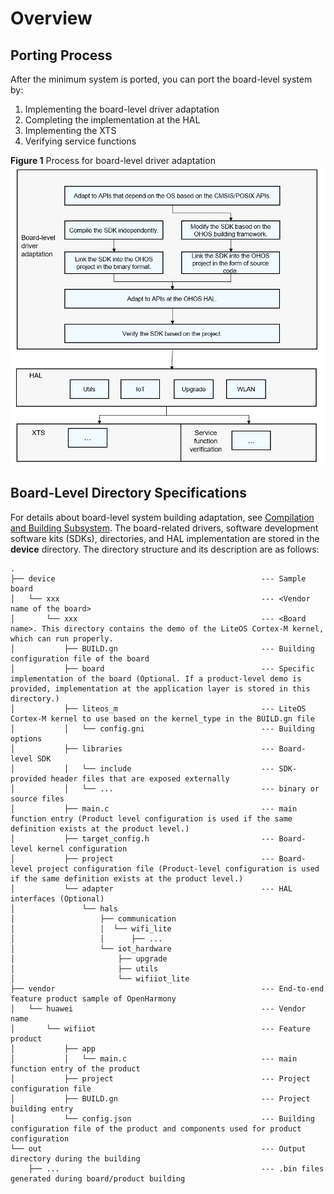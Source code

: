# Overview<a name="EN-US_TOPIC_0000001153683022"></a>

## Porting Process<a name="section1283115812294"></a>

After the minimum system is ported, you can port the board-level system by:

1.  Implementing the board-level driver adaptation
2.  Completing the implementation at the HAL
3.  Implementing the XTS
4.  Verifying service functions

**Figure  1**  Process for board-level driver adaptation<a name="fig14619153362215"></a>  
![](figure/process-for-board-level-driver-adaptation.png "process-for-board-level-driver-adaptation")

## Board-Level Directory Specifications<a name="section6204129143013"></a>

For details about board-level system building adaptation, see  [Compilation and Building Subsystem](porting-chip-prepare-process.md). The board-related drivers, software development software kits \(SDKs\), directories, and HAL implementation are stored in the  **device**  directory. The directory structure and its description are as follows:

```
.
├── device                                              --- Sample board
│   └── xxx                                             --- <Vendor name of the board>
│       └── xxx                                         --- <Board name>. This directory contains the demo of the LiteOS Cortex-M kernel, which can run properly.
│           ├── BUILD.gn                                --- Building configuration file of the board
│           ├── board                                   --- Specific implementation of the board (Optional. If a product-level demo is provided, implementation at the application layer is stored in this directory.)
│           ├── liteos_m                                --- LiteOS Cortex-M kernel to use based on the kernel_type in the BUILD.gn file
│           │   └── config.gni                          --- Building options
│           ├── libraries                               --- Board-level SDK
│           │   └── include                             --- SDK-provided header files that are exposed externally
│           │   └── ...                                 --- binary or source files
│           ├── main.c                                  --- main function entry (Product level configuration is used if the same definition exists at the product level.)
│           ├── target_config.h                         --- Board-level kernel configuration
│           ├── project                                 --- Board-level project configuration file (Product-level configuration is used if the same definition exists at the product level.)
│           └── adapter                                 --- HAL interfaces (Optional)
│               └── hals
│                   ├── communication
│                   │  └── wifi_lite
│                   │      ├── ...
│                   └── iot_hardware
│                       ├── upgrade
│                       ├── utils
│                       └── wifiiot_lite
├── vendor                                              --- End-to-end feature product sample of OpenHarmony
│   └── huawei                                          --- Vendor name
│       └── wifiiot                                     --- Feature product
│           ├── app
│           │   └── main.c                              --- main function entry of the product
│           ├── project                                 --- Project configuration file
│           ├── BUILD.gn                                --- Project building entry
│           └── config.json                             --- Building configuration file of the product and components used for product configuration
└── out                                                 --- Output directory during the building
    ├── ...                                             --- .bin files generated during board/product building
```


